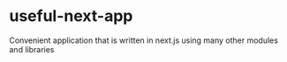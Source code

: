# useful-next-app
Convenient application that is written in next.js using many other modules and libraries
